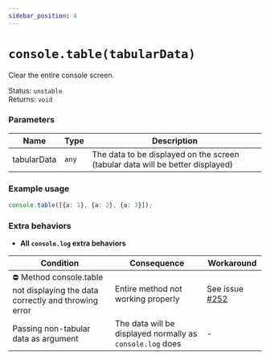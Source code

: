 ```yaml
---
sidebar_position: 4
---
```


# `console.table(tabularData)`

Clear the entire console screen.

Status: `unstable` <br />
Returns: `void`

### Parameters

| Name | Type | Description |
| ---- | ---- | ----------- |
| tabularData | `any` | The data to be displayed on the screen (tabular data will be better displayed) |

### Example usage

```ts
console.table([{a: 1}, {a: 2}, {a: 3}]);
```

### Extra behaviors

- **All `console.log` extra behaviors**

| Condition | Consequence | Workaround |
| --------- | ----------- | ---------- |
| ⛔ Method console.table not displaying the data correctly and throwing error | Entire method not working properly | See issue [#252](https://github.com/MelonRuntime/Melon/issues/252) |
| Passing non-tabular data as argument | The data will be displayed normally as `console.log` does | - |